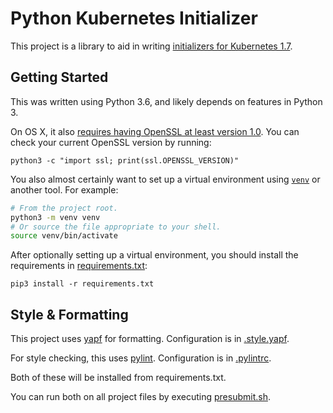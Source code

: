 # Python Kubernetes Initializer

This project is a library to aid in writing [initializers for Kubernetes 1.7](https://kubernetes.io/docs/admin/extensible-admission-controllers/).

## Getting Started

This was written using Python 3.6, and likely depends on features in Python 3.

On OS X, it also [requires having OpenSSL at least version 1.0](https://github.com/kubernetes-incubator/client-python/tree/6b555de1c7a1a291d0afcba91823ff419a044ca0#sslerror-on-macos). You can check your current OpenSSL version by running:
```
python3 -c "import ssl; print(ssl.OPENSSL_VERSION)"
```

You also almost certainly want to set up a virtual environment using [`venv`](https://docs.python.org/3/library/venv.html) or another tool. For example:
```bash
# From the project root.
python3 -m venv venv
# Or source the file appropriate to your shell.
source venv/bin/activate
```

After optionally setting up a virtual environment, you should install the requirements in [requirements.txt](./requirements.txt):
```
pip3 install -r requirements.txt
```

## Style & Formatting

This project uses [yapf](https://github.com/google/yapf) for formatting. Configuration is in
[.style.yapf](./.style.yapf).

For style checking, this uses [pylint](https://www.pylint.org/). Configuration is in
[.pylintrc](./.pylintrc).

Both of these will be installed from requirements.txt.

You can run both on all project files by executing [presubmit.sh](./presubmit.sh).
